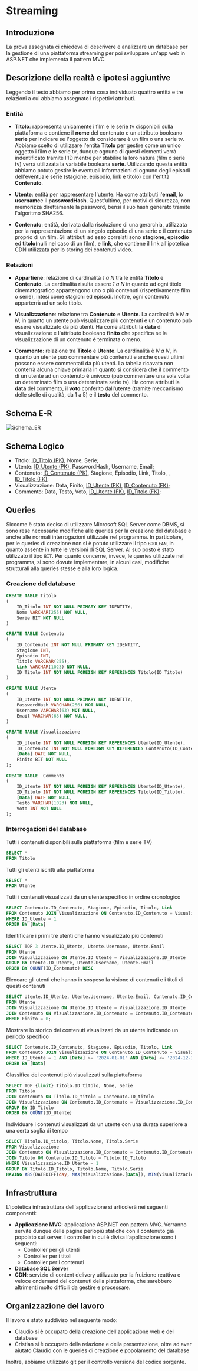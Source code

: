 # Streaming

## Introduzione

La prova assegnata ci chiedeva di descrivere e analizzare un database per la gestione di una piattaforma streaming per poi sviluppare un'app web in ASP.NET che implementa il pattern MVC.

## Descrizione della realtà e ipotesi aggiuntive

Leggendo il testo abbiamo per prima cosa individuato quattro entità e tre relazioni a cui abbiamo assegnato i rispettivi attributi. 

### Entità 

- <b>Titolo</b>: rappresenta unicamente i film e le serie tv disponibili sulla piattaforma e contiene il <b>nome</b> del contenuto e un attributo booleano <b>serie</b> per indicare se l'oggetto da considerare è un film o una serie tv. Abbiamo scelto di utilizzare l'entità <b>Titolo</b> per gestire come un unico oggetto i film e le serie tv, dunque ognuno di questi elementi verrà indentificato tramite l'ID mentre per stabilire la loro natura (film o serie tv) verrà utilizzata la variabile booleana <b>serie</b>. Utilizzando questa entità abbiamo potuto gestire le eventuali informazioni di ognuno degli episodi dell'eventuale serie (stagione, episodio, link e titolo) con l'entità <b>Contenuto</b>.

- <b>Utente</b>: entità per rappresentare l'utente. Ha come attributi l'<b>email</b>, lo <b>username</b>e il <b>passwordHash</b>. Quest'ultimo, per motivi di sicurezza, non memorizza direttamente la password, bensì il suo hash generato tramite l'algoritmo SHA256. 

- <b>Contenuto</b>: entità, derivata dalla risoluzione di una gerarchia, utilizzata per la rappresentazione di un singolo episodio di una serie o il contenuto proprio di un film. Gli attributi ad esso correlati sono <b>stagione</b>, <b>episodio</b> ed <b>titolo</b>(nulli nel caso di un film), e <b>link</b>, che contiene il link all'ipotetica CDN utilizzata per lo storing dei contenuti video.

### Relazioni

- <b>Appartiene</b>: relazione di cardinalità <i>1 a N</i> tra le entità <b>Titolo</b> e <b>Contenuto</b>. La cardinalità risulta essere <i>1 a N</i> in quanto ad ogni titolo cinematografico appartengono uno o più contenuti (rispettivamente film o serie), intesi come stagioni ed episodi. Inoltre, ogni contenuto apparterrà ad un solo titolo.

- <b>Visualizzazione</b>: relazione tra <b>Contenuto</b> e <b>Utente</b>. La cardinalità è <i>N a N</i>, in quanto un utente può visualizzare più contenuti e un contenuto può essere visualizzato da più utenti. Ha come attributi la <b>data</b> di visualizzazione e l'attributo booleano <b>finito</b> che specifica se la visualizzazione di un contenuto è terminata o meno.

- <b>Commento</b>: relazione tra <b>Titolo</b> e <b>Utente</b>. La cardinalità è <i>N a N</i>, in quanto un utente può commentare più contenuti e anche questi ultimi possono essere commentati da più utenti. La tabella ricavata non conterrà alcuna chiave primaria in quanto si considera che il commento di un utente ad un contenuto è univoco (può commentare una sola volta un determinato film o una determinata serie tv). Ha come attributi la <b>data</b> del commento, il <b>voto</b> conferito dall'utente (tramite meccanismo delle stelle di qualità, da 1 a 5) e il <b>testo</b> del commento.

## Schema E-R

![Schema_ER](./er_schema.svg)

## Schema Logico

- Titolo: <u>ID_Titolo (PK)</u>, Nome, Serie;
- Utente: <u>ID_Utente (PK)</u>, PasswordHash, Username, Email;
- Contenuto: <u>ID_Contenuto (PK)</u>, Stagione, Episodio, Link, Titolo, , <u>ID_Titolo (FK)</u>;
- Visualizzazione: Data, Finito, <u>ID_Utente (PK)</u>, <u>ID_Contenuto (FK)</u>;
- Commento: Data, Testo, Voto, <u>ID_Utente (FK)</u>, <u>ID_Titolo (FK)</u>;

## Queries

Siccome è stato deciso di utilizzare Microsoft SQL Server come DBMS, si sono rese necessarie modifiche alle queries per la creazione del database e anche alle normali interrogazioni utilizzate nel programma. In particolare, per le queries di creazione non si è potuto utilizzare il tipo `BOOLEAN`, in quanto assente in tutte le versioni di SQL Server. Al suo posto è stato utilizzato il tipo `BIT`. Per quanto concerne, invece, le queries utilizzate nel programma, si sono dovute implementare, in alcuni casi, modifiche strutturali alla queries stesse e alla loro logica.

### Creazione del database

```sql
CREATE TABLE Titolo
(
    ID_Titolo INT NOT NULL PRIMARY KEY IDENTITY,
    Nome VARCHAR(255) NOT NULL,
    Serie BIT NOT NULL
)
```

```sql
CREATE TABLE Contenuto
(
    ID_Contenuto INT NOT NULL PRIMARY KEY IDENTITY,
    Stagione INT,
    Episodio INT,
    Titolo VARCHAR(255),
    Link VARCHAR(1023) NOT NULL,
    ID_Titolo INT NOT NULL FOREIGN KEY REFERENCES Titolo(ID_Titolo)
)
```

```sql
CREATE TABLE Utente
(
    ID_Utente INT NOT NULL PRIMARY KEY IDENTITY,
    PasswordHash VARCHAR(256) NOT NULL,
    Username VARCHAR(63) NOT NULL,
    Email VARCHAR(63) NOT NULL,
)
```

```sql
CREATE TABLE Visualizzazione
(
	ID_Utente INT NOT NULL FOREIGN KEY REFERENCES Utente(ID_Utente),
	ID_Contenuto INT NOT NULL FOREIGN KEY REFERENCES Contenuto(ID_Contenuto),
	[Data] DATE NOT NULL,
	Finito BIT NOT NULL
);
```

```sql
CREATE TABLE  Commento
(
	ID_Utente INT NOT NULL FOREIGN KEY REFERENCES Utente(ID_Utente),
	ID_Titolo INT NOT NULL FOREIGN KEY REFERENCES Titolo(ID_Titolo),
	[Data] DATE NOT NULL,
	Testo VARCHAR(1023) NOT NULL,
	Voto INT NOT NULL
);
```

### Interrogazioni del database

Tutti i contenuti disponibili sulla piattaforma (film e serie TV)

```sql
SELECT * 
FROM Titolo
```

Tutti gli utenti iscritti alla piattaforma

```sql
SELECT *
FROM Utente
```

Tutti i contenuti visualizzati da un utente specifico in ordine cronologico

```sql
SELECT Contenuto.ID_Contenuto, Stagione, Episodio, Titolo, Link
FROM Contenuto JOIN Visualizzazione ON Contenuto.ID_Contenuto = Visualizzazione.ID_Contenuto
WHERE ID_Utente = 1
ORDER BY [Data]
```

Identificare i primi tre utenti che hanno visualizzato più contenuti

```sql
SELECT TOP 3 Utente.ID_Utente, Utente.Username, Utente.Email
FROM Utente
JOIN Visualizzazione ON Utente.ID_Utente = Visualizzazione.ID_Utente
GROUP BY Utente.ID_Utente, Utente.Username, Utente.Email
ORDER BY COUNT(ID_Contenuto) DESC
```

Elencare gli utenti che hanno in sospeso la visione di contenuti e i titoli di questi contenuti

```sql
SELECT Utente.ID_Utente, Utente.Username, Utente.Email, Contenuto.ID_Contenuto, Contenuto.Titolo
FROM Utente
JOIN Visualizzazione ON Utente.ID_Utente = Visualizzazione.ID_Utente
JOIN Contenuto ON Visualizzazione.ID_Contenuto = Contenuto.ID_Contenuto
WHERE Finito = 0;
```

Mostrare lo storico dei contenuti visualizzati da un utente indicando un periodo
specifico

```sql
SELECT Contenuto.ID_Contenuto, Stagione, Episodio, Titolo, Link
FROM Contenuto JOIN Visualizzazione ON Contenuto.ID_Contenuto = Visualizzazione.ID_Contenuto
WHERE ID_Utente = 1 AND [Data] >= '2024-01-01' AND [Data] <= '2024-12-31' 
ORDER BY [Data]
```

Classifica dei contenuti più visualizzati sulla piattaforma

```sql
SELECT TOP {limit} Titolo.ID_titolo, Nome, Serie
FROM Titolo
JOIN Contenuto ON Titolo.ID_titolo = Contenuto.ID_titolo
JOIN Visualizzazione ON Contenuto.ID_Contenuto = Visualizzazione.ID_Contenuto
GROUP BY ID_Titolo
ORDER BY COUNT(ID_Utente)
```

Individuare i contenuti visualizzati da un utente con una durata superiore a una
certa soglia di tempo

```sql
SELECT Titolo.ID_titolo, Titolo.Nome, Titolo.Serie
FROM Visualizzazione
JOIN Contenuto ON Visualizzazione.ID_Contenuto = Contenuto.ID_Contenuto
JOIN Titolo ON Contenuto.ID_Titolo = Titolo.ID_Titolo
WHERE Visualizzazione.ID_Utente = 1
GROUP BY Titolo.ID_Titolo, Titolo.Nome, Titolo.Serie
HAVING ABS(DATEDIFF(day, MAX(Visualizzazione.[Data]), MIN(Visualizzazione.[Data]))) >= 15
```

## Infrastruttura

L'ipotetica infrastruttura dell'applicazione si articolerà nei seguenti componenti:

- <b>Applicazione MVC</b>: applicazione ASP.NET con pattern MVC. Verranno servite dunque delle pagine perlopiù statiche con il contenuto già popolato sul server. I controller in cui è divisa l'applicazione sono i seguenti:
  - Controller per gli utenti
  - Controller per i titoli
  - Controller per i contenuti
- <b>Database SQL Server</b>
- <b>CDN</b>: servizio di content delivery utilizzato per la fruizione reattiva e veloce ondemand dei contenuti della piattaforma, che sarebbero altrimenti molto difficili da gestire e processare.

## Organizzazione del lavoro

Il lavoro è stato suddiviso nel seguente modo:
- Claudio si è occupato della creazione dell'applicazione web e del database
- Cristian si è occupato della relazione e della presentazione, oltre ad aver aiutato Claudio con le queries di creazione e popolamento del database

Inoltre, abbiamo utilizzato git per il controllo versione del codice sorgente.